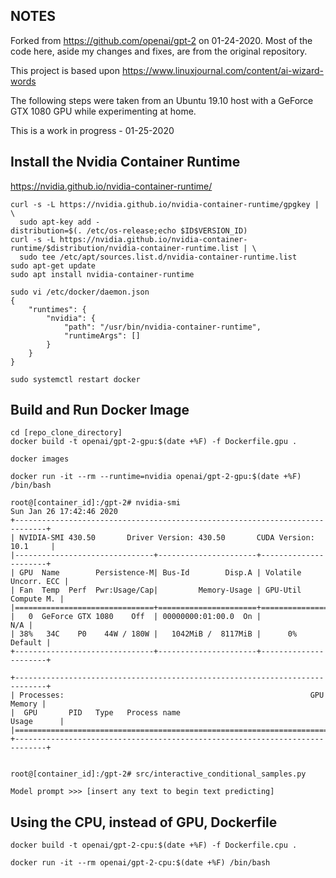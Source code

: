 ## NOTES 
Forked from https://github.com/openai/gpt-2 on 01-24-2020. Most of the code here, aside my changes and fixes, are from the original repository.

This project is based 
upon https://www.linuxjournal.com/content/ai-wizard-words

The following steps were taken from an Ubuntu 19.10 host with a GeForce GTX 1080 GPU while experimenting at home.

This is a work in progress - 01-25-2020

## Install the Nvidia Container Runtime
https://nvidia.github.io/nvidia-container-runtime/
```
curl -s -L https://nvidia.github.io/nvidia-container-runtime/gpgkey | \
  sudo apt-key add -
distribution=$(. /etc/os-release;echo $ID$VERSION_ID)
curl -s -L https://nvidia.github.io/nvidia-container-runtime/$distribution/nvidia-container-runtime.list | \
  sudo tee /etc/apt/sources.list.d/nvidia-container-runtime.list
sudo apt-get update
sudo apt install nvidia-container-runtime

sudo vi /etc/docker/daemon.json
{
    "runtimes": {
        "nvidia": {
            "path": "/usr/bin/nvidia-container-runtime",
            "runtimeArgs": []
        }
    }
}

sudo systemctl restart docker

```
## Build and Run Docker Image
```
cd [repo_clone_directory]
docker build -t openai/gpt-2-gpu:$(date +%F) -f Dockerfile.gpu .

docker images

docker run -it --rm --runtime=nvidia openai/gpt-2-gpu:$(date +%F) /bin/bash

root@[container_id]:/gpt-2# nvidia-smi
Sun Jan 26 17:42:46 2020       
+-----------------------------------------------------------------------------+
| NVIDIA-SMI 430.50       Driver Version: 430.50       CUDA Version: 10.1     |
|-------------------------------+----------------------+----------------------+
| GPU  Name        Persistence-M| Bus-Id        Disp.A | Volatile Uncorr. ECC |
| Fan  Temp  Perf  Pwr:Usage/Cap|         Memory-Usage | GPU-Util  Compute M. |
|===============================+======================+======================|
|   0  GeForce GTX 1080    Off  | 00000000:01:00.0  On |                  N/A |
| 38%   34C    P0    44W / 180W |   1042MiB /  8117MiB |      0%      Default |
+-------------------------------+----------------------+----------------------+
                                                                               
+-----------------------------------------------------------------------------+
| Processes:                                                       GPU Memory |
|  GPU       PID   Type   Process name                             Usage      |
|=============================================================================|
+-----------------------------------------------------------------------------+


root@[container_id]:/gpt-2# src/interactive_conditional_samples.py 

Model prompt >>> [insert any text to begin text predicting]

```

## Using the CPU, instead of GPU, Dockerfile

```
docker build -t openai/gpt-2-cpu:$(date +%F) -f Dockerfile.cpu .

docker run -it --rm openai/gpt-2-cpu:$(date +%F) /bin/bash

```


